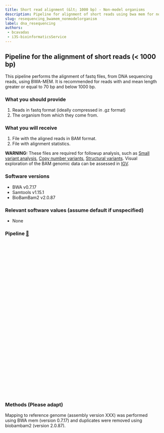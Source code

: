 ```yaml
---
title: Short read alignment (&lt; 1000 bp) - Non-model organisms
description: Pipeline for alignment of short reads using bwa mem for non-model organisms.
slug: resequencing_bwamem_nonmodelorganism
label: dna_resequencing
authors:
 - bcavadas
 - i3S-bioinformaticsService
---
```


## Pipeline for the alignment of short reads (&lt; 1000 bp)

This pipeline performs the alignment of fastq files, from DNA sequencing reads, using BWA-MEM. It is recommended for reads with and mean length greater or equal to 70 bp and below 1000 bp.

### What you should provide
1. Reads in fastq format (ideally compressed in .gz format)
2. The organism from which they come from.

### What you will receive
1. File with the aligned reads in BAM format.
2. File with alignment statistics.

**WARNING:** These files are required for followup analysis, such as [Small variant analysis](../variant_detection/small_variants/), [Copy number variants](../variant_detection/copy_number/), [Structural variants](..//variant_detection/structural_variants/). Visual exploration of the BAM genomic data can be assessed in [IGV](https://software.broadinstitute.org/software/igv/).


### Software versions
* BWA v0.7.17
* Samtools v1.15.1
* BioBamBam2 v2.0.87

### Relevant software values (assume default if unspecified)
* None

### Pipeline [&#128279;](https://raw.githubusercontent.com/i3S-BioinformaticsService/i3s-cwl-ngs-workflows/main/DNA-Seq/dna_resequencing_bwa_mem.nonmodel_organism.json)

<div id="vue" style="height: 500px; ">
  <cwl cwl-url="https://raw.githubusercontent.com/i3S-BioinformaticsService/i3s-cwl-ngs-workflows/main/DNA-Seq/dna_resequencing_bwa_mem.nonmodel_organism.json">
  </cwl>
</div>
<script src="/assets/js/vue.min.js"></script>
<script src="/assets/js/cwl_svg.js"></script>
<script src="/assets/js/tua-bsl.umd.min.js"></script>
<script>
  new Vue({
           el: '#vue',
           components: {
             cwl: vueCwl.default
          }
 });
  var $ = document.querySelector.bind(document)
      $('#vue').onmouseover = function () {bodyScrollLock.lock('#vue')}
      $('#vue').onmouseout = function() { bodyScrollLock.unlock('#vue')}
</script>


### Methods (Please adapt)
Mapping to reference genome (assembly version XXX) was performed using BWA mem (version 0.7.17) and duplicates were removed using biobambam2 (version 2.0.87).

